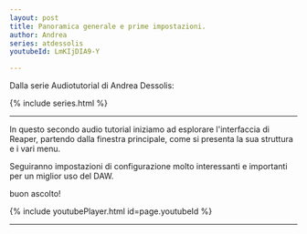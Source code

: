 ```yaml
---
layout: post
title: Panoramica generale e prime impostazioni.
author: Andrea
series: atdessolis
youtubeId: LmKIjDIA9-Y

---
```


Dalla serie Audiotutorial di Andrea Dessolis:

{% include series.html %}

---

In questo secondo audio tutorial iniziamo ad esplorare l'interfaccia di Reaper, partendo dalla finestra principale, come si presenta la sua struttura e i vari menu.

Seguiranno impostazioni di configurazione molto interessanti e importanti per un miglior uso del DAW.

buon ascolto!


{% include youtubePlayer.html id=page.youtubeId %}

---
